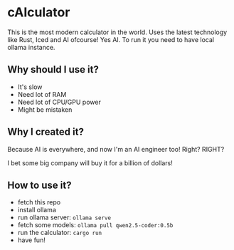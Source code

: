 # cAIculator

This is the most modern calculator in the world.
Uses the latest technology like Rust, Iced and AI ofcourse!
Yes AI.
To run it you need to have local ollama instance.

## Why should I use it?
 - It's slow
 - Need lot of RAM
 - Need lot of CPU/GPU power
 - Might be mistaken

## Why I created it?
Because AI is everywhere, and now I'm an AI engineer too! Right? RIGHT?

I bet some big company will buy it for a billion of dollars!

## How to use it?
 - fetch this repo
 - install ollama
 - run ollama server: `ollama serve`
 - fetch some models: `ollama pull qwen2.5-coder:0.5b`
 - run the calculator: `cargo run`
 - have fun!


